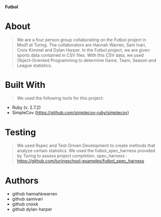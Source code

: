 #### **Futbol**


# **About**
> We are a four person group collaborating on the Futbol project in Mod1 at Turing.
> The collaborators are Hannah Warren, Sam Ivari, Croix Kimmel and Dylan Harper.
> In the Futbol project, we are given sports data contained in CSV files.
> With this CSV data, we used Object-Oriented Programming to determine Game, Team, Season and League statistics.

# **Built With**
> We used the following tools for this project:
* Ruby (v. 2.7.2)
* SimpleCov (https://github.com/simplecov-ruby/simplecov)

# **Testing**
> We used Rspec and Test-Driven Development to create methods that analyze certain statistics.
> We used the futbol_spec_harness provided by Turing to assess project completion.
> spec_harness : https://github.com/turingschool-examples/futbol_spec_harness

# **Authors**
* github hannahkwarren
* github samivari
* github croixk
* github dylan-harper
